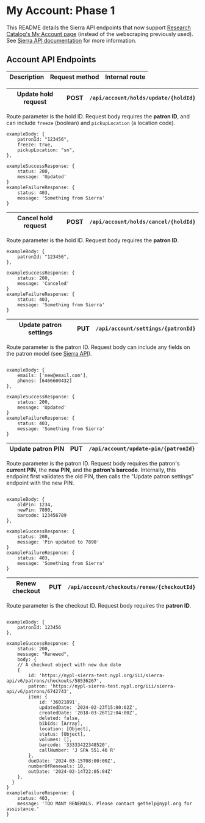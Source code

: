 # My Account: Phase 1

This README details the Sierra API endpoints that now support [Research Catalog's My Account page](https://www.nypl.org/research/research-catalog/account) (instead of the webscraping previously used). See [Sierra API documentation](https://sandbox.iii.com/iii/sierra-api/swagger/index.html#!/patrons) for more information.

## Account API Endpoints

| Description | Request method | Internal route |
| ----------- | -------------- | -------------- |

| Update hold request | POST | `/api/account/holds/update/{holdId}` |
| ------------------- | ---- | ------------------------------------ |

Route parameter is the hold ID. Request body requires the **patron ID**, and can include `freeze` (boolean) and `pickupLocation` (a location code).

```
exampleBody: {
    patronId: "123456",
    freeze: true,
    pickupLocation: "sn",
},
```

```
exampleSuccessResponse: {
    status: 200,
    message: 'Updated'
}
exampleFailureResponse: {
    status: 403,
    message: 'Something from Sierra'
}

```

| Cancel hold request | POST | `/api/account/holds/cancel/{holdId}` |
| ------------------- | ---- | ------------------------------------ |

Route parameter is the hold ID. Request body requires the **patron ID**.

```
exampleBody: {
    patronId: "123456",
},
```

```
exampleSuccessResponse: {
    status: 200,
    message: 'Canceled'
}
exampleFailureResponse: {
    status: 403,
    message: 'Something from Sierra'
}

```

| Update patron settings | PUT | `/api/account/settings/{patronId}` |
| ---------------------- | --- | ---------------------------------- |

Route parameter is the patron ID. Request body can include any fields on the patron model (see [Sierra API](https://sandbox.iii.com/iii/sierra-api/swagger/index.html#!/patrons/Update_the_Patron_record_put_19)).

```

exampleBody: {
    emails: ['new@email.com'],
    phones: [6466600432]
},

```

```
exampleSuccessResponse: {
    status: 200,
    message: 'Updated'
}
exampleFailureResponse: {
    status: 403,
    message: 'Something from Sierra'
}

```

| Update patron PIN | PUT | `/api/account/update-pin/{patronId}` |
| ----------------- | --- | ------------------------------------ |

Route parameter is the patron ID. Request body requires the patron's **current PIN**, the **new PIN**, and the **patron's barcode**. Internally, this endpoint first validates the old PIN, then calls the "Update patron settings" endpoint with the new PIN.

```

exampleBody: {
    oldPin: 1234,
    newPin: 7890,
    barcode: 123456789
},

```

```
exampleSuccessResponse: {
    status: 200,
    message: 'Pin updated to 7890'
}
exampleFailureResponse: {
    status: 403,
    message: 'Something from Sierra'
}

```

| Renew checkout | PUT | `/api/account/checkouts/renew/{checkoutId}` |
| -------------- | --- | ------------------------------------------- |

Route parameter is the checkout ID. Request body requires the **patron ID**.

```

exampleBody: {
    patronId: 123456
},

```

```
exampleSuccessResponse: {
    status: 200,
    message: "Renewed",
    body: {
    // A checkout object with new due date
    {
        id: 'https://nypl-sierra-test.nypl.org/iii/sierra-api/v6/patrons/checkouts/58536267',
        patron: 'https://nypl-sierra-test.nypl.org/iii/sierra-api/v6/patrons/6742743',
        item: {
            id: '36021891',
            updatedDate: '2024-02-23T15:00:02Z',
            createdDate: '2018-03-26T12:04:00Z',
            deleted: false,
            bibIds: [Array],
            location: [Object],
            status: [Object],
            volumes: [],
            barcode: '33333422348520',
            callNumber: 'J SPA 551.46 R'
        },
        dueDate: '2024-03-15T08:00:00Z',
        numberOfRenewals: 10,
        outDate: '2024-02-14T22:05:04Z'
    },
  }
}
exampleFailureResponse: {
    status: 403,
    message: 'TOO MANY RENEWALS. Please contact gethelp@nypl.org for assistance.'
}

```
